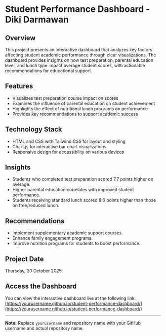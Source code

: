 # Student Performance Dashboard - Diki Darmawan

## Overview
This project presents an interactive dashboard that analyzes key factors affecting student academic performance through clear visualizations. The dashboard provides insights on how test preparation, parental education level, and lunch type impact average student scores, with actionable recommendations for educational support.

## Features
- Visualizes test preparation course impact on scores
- Examines the influence of parental education on student achievement
- Highlights the effect of nutritional lunch programs on performance
- Provides key recommendations to support academic success

## Technology Stack
- HTML and CSS with Tailwind CSS for layout and styling
- Chart.js for interactive bar chart visualizations
- Responsive design for accessibility on various devices

## Insights
- Students who completed test preparation scored 7.7 points higher on average.
- Higher parental education correlates with improved student performance.
- Students receiving standard lunch scored 8.6 points higher than those on free/reduced lunch.

## Recommendations
- Implement supplementary academic support courses.
- Enhance family engagement programs.
- Improve nutrition programs for students to boost performance.

## Project Date
Thursday, 30 October 2025

## Access the Dashboard
You can view the interactive dashboard live at the following link:  
[https://yourusername.github.io/student-performance-dashboard/](https://yourusername.github.io/student-performance-dashboard/)

---

**Note:** Replace `yourusername` and repository name with your GitHub username and actual repository name.

